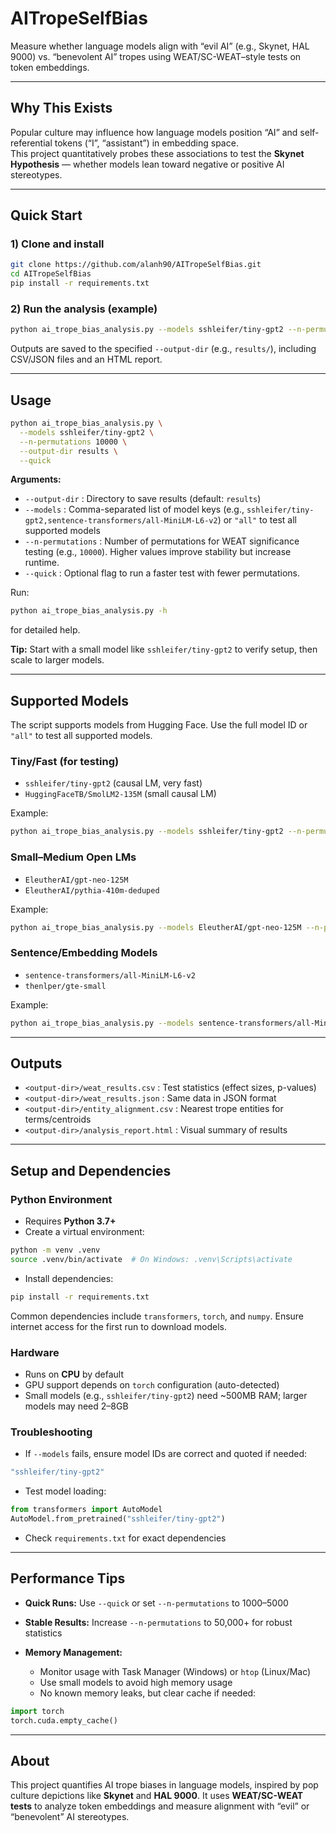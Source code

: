 # AITropeSelfBias

Measure whether language models align with “evil AI” (e.g., Skynet, HAL 9000) vs. “benevolent AI” tropes using WEAT/SC-WEAT–style tests on token embeddings.

---

## Why This Exists

Popular culture may influence how language models position “AI” and self-referential tokens (“I”, “assistant”) in embedding space.  
This project quantitatively probes these associations to test the **Skynet Hypothesis** — whether models lean toward negative or positive AI stereotypes.

---

## Quick Start

### 1) Clone and install
```bash
git clone https://github.com/alanh90/AITropeSelfBias.git
cd AITropeSelfBias
pip install -r requirements.txt
````

### 2) Run the analysis (example)

```bash
python ai_trope_bias_analysis.py --models sshleifer/tiny-gpt2 --n-permutations 10000 --output-dir results
```

Outputs are saved to the specified `--output-dir` (e.g., `results/`), including CSV/JSON files and an HTML report.

---

## Usage

```bash
python ai_trope_bias_analysis.py \
  --models sshleifer/tiny-gpt2 \
  --n-permutations 10000 \
  --output-dir results \
  --quick
```

**Arguments:**

* `--output-dir` : Directory to save results (default: `results`)
* `--models` : Comma-separated list of model keys (e.g., `sshleifer/tiny-gpt2,sentence-transformers/all-MiniLM-L6-v2`) or `"all"` to test all supported models
* `--n-permutations` : Number of permutations for WEAT significance testing (e.g., `10000`). Higher values improve stability but increase runtime.
* `--quick` : Optional flag to run a faster test with fewer permutations.

Run:

```bash
python ai_trope_bias_analysis.py -h
```

for detailed help.

**Tip:** Start with a small model like `sshleifer/tiny-gpt2` to verify setup, then scale to larger models.

---

## Supported Models

The script supports models from Hugging Face. Use the full model ID or `"all"` to test all supported models.

### Tiny/Fast (for testing)

* `sshleifer/tiny-gpt2` (causal LM, very fast)
* `HuggingFaceTB/SmolLM2-135M` (small causal LM)

Example:

```bash
python ai_trope_bias_analysis.py --models sshleifer/tiny-gpt2 --n-permutations 10000 --output-dir results
```

### Small–Medium Open LMs

* `EleutherAI/gpt-neo-125M`
* `EleutherAI/pythia-410m-deduped`

Example:

```bash
python ai_trope_bias_analysis.py --models EleutherAI/gpt-neo-125M --n-permutations 10000 --output-dir results
```

### Sentence/Embedding Models

* `sentence-transformers/all-MiniLM-L6-v2`
* `thenlper/gte-small`

Example:

```bash
python ai_trope_bias_analysis.py --models sentence-transformers/all-MiniLM-L6-v2 --n-permutations 10000 --output-dir results
```

---

## Outputs

* `<output-dir>/weat_results.csv` : Test statistics (effect sizes, p-values)
* `<output-dir>/weat_results.json` : Same data in JSON format
* `<output-dir>/entity_alignment.csv` : Nearest trope entities for terms/centroids
* `<output-dir>/analysis_report.html` : Visual summary of results

---

## Setup and Dependencies

### Python Environment

* Requires **Python 3.7+**
* Create a virtual environment:

```bash
python -m venv .venv
source .venv/bin/activate  # On Windows: .venv\Scripts\activate
```

* Install dependencies:

```bash
pip install -r requirements.txt
```

Common dependencies include `transformers`, `torch`, and `numpy`.
Ensure internet access for the first run to download models.

### Hardware

* Runs on **CPU** by default
* GPU support depends on `torch` configuration (auto-detected)
* Small models (e.g., `sshleifer/tiny-gpt2`) need \~500MB RAM; larger models may need 2–8GB

### Troubleshooting

* If `--models` fails, ensure model IDs are correct and quoted if needed:

```bash
"sshleifer/tiny-gpt2"
```

* Test model loading:

```python
from transformers import AutoModel
AutoModel.from_pretrained("sshleifer/tiny-gpt2")
```

* Check `requirements.txt` for exact dependencies

---

## Performance Tips

* **Quick Runs:** Use `--quick` or set `--n-permutations` to 1000–5000
* **Stable Results:** Increase `--n-permutations` to 50,000+ for robust statistics
* **Memory Management:**

  * Monitor usage with Task Manager (Windows) or `htop` (Linux/Mac)
  * Use small models to avoid high memory usage
  * No known memory leaks, but clear cache if needed:

```python
import torch
torch.cuda.empty_cache()
```

---

## About

This project quantifies AI trope biases in language models, inspired by pop culture depictions like **Skynet** and **HAL 9000**.
It uses **WEAT/SC-WEAT tests** to analyze token embeddings and measure alignment with “evil” or “benevolent” AI stereotypes.

